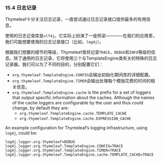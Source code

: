 ### 15.4 日志记录

Thymeleaf十分关注日志记录，一直尝试通过日志记录接口提供最多的有用信息。

使用的日志记录库是`slf4j`。它实际上扮演了一座桥梁————在我们的应用里，我们可能想要使用的日志记录接口（比如，`log4j`）。

根据我们想要的细节的等级，Thymeleaf类将记录`TRACE`，`DEBUG`和`INFO`等级的信息。除了通用的日志记录，它将使用三个与TemplateEngine类有关的特殊的日志记录器。我们可以为了不同的目的，分别配置它们：

- `org.thymeleaf.TemplateEngine.CONFIG`会输出初始化期间库的详细配置。
- `org.thymeleaf.TemplateEngine.TIMER`会输出处理每个模版花费的时间的相关信息。
- `org.thymeleaf.TemplateEngine.cache` is the prefix for a set of loggers that output specific information about the caches. Although the names of the cache loggers are configurable by the user and thus could change, by default they are:
  - `org.thymeleaf.TemplateEngine.cache.TEMPLATE_CACHE`
  - `org.thymeleaf.TemplateEngine.cache.EXPRESSION_CACHE`

An example configuration for Thymeleaf’s logging infrastructure, using `log4j`, could be:
```properties
log4j.logger.org.thymeleaf=DEBUG
log4j.logger.org.thymeleaf.TemplateEngine.CONFIG=TRACE
log4j.logger.org.thymeleaf.TemplateEngine.TIMER=TRACE
log4j.logger.org.thymeleaf.TemplateEngine.cache.TEMPLATE_CACHE=TRACE
```
